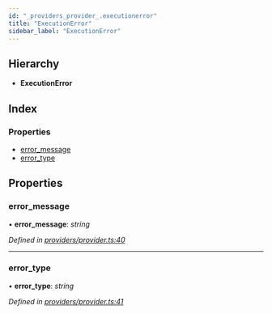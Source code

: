 ```yaml
---
id: "_providers_provider_.executionerror"
title: "ExecutionError"
sidebar_label: "ExecutionError"
---
```


## Hierarchy

* **ExecutionError**

## Index

### Properties

* [error_message](_providers_provider_.executionerror.md#error_message)
* [error_type](_providers_provider_.executionerror.md#error_type)

## Properties

###  error_message

• **error_message**: *string*

*Defined in [providers/provider.ts:40](https://github.com/nearprotocol/nearlib/blob/a0bd9b2/src.ts/providers/provider.ts#L40)*

___

###  error_type

• **error_type**: *string*

*Defined in [providers/provider.ts:41](https://github.com/nearprotocol/nearlib/blob/a0bd9b2/src.ts/providers/provider.ts#L41)*
